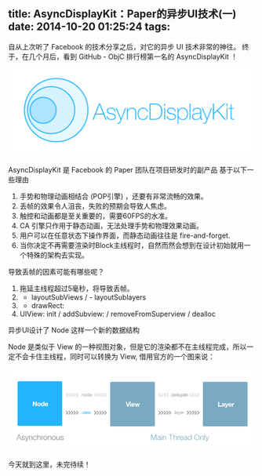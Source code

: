 title: AsyncDisplayKit：Paper的异步UI技术(一)
date: 2014-10-20 01:25:24
tags:
---

自从上次听了 Facebook 的技术分享之后，对它的异步 UI 技术非常的神往。
终于，在几个月后，看到 GitHub - ObjC 排行榜第一名的 AsyncDisplayKit ！

![logo](/img/asyncdisplaykit-logo.png)

AsyncDisplayKit 是 Facebook 的 Paper 团队在项目研发时的副产品
基于以下一些理由

1. 手势和物理动画相结合 (POP引擎) ，还要有非常流畅的效果。
2. 丢帧的效果令人沮丧，失败的预期会导致人焦虑。
3. 触控和动画都是至关重要的，需要60FPS的水准。
4. CA 引擎只作用于静态动画，无法处理手势和物理效果动画。
5. 用户可以在任意状态下操作界面，而静态动画往往是 fire-and-forget.
6. 当你决定不再需要渲染时Block主线程时，自然而然会想到在设计初始就用一个特殊的架构去实现。


导致丢帧的因素可能有哪些呢？

1. 拖延主线程超过5毫秒，将导致丢帧。
2. - layoutSubViews / - layoutSublayers
3. - drawRect:
4. UIView: init / addSubview: / removeFromSuperview / dealloc


异步UI设计了 Node 这样一个新的数据结构

Node 是类似于 View 的一种视图对象，但是它的渲染都不在主线程完成，所以一定不会卡住主线程，同时可以转换为 View, 借用官方的一个图来说：

![node](/img/asyncdisplaykit-node.png)

 今天就到这里，未完待续！






